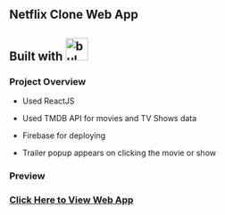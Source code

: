 ## Netflix Clone Web App

## Built with <img src="https://img.icons8.com/officel/48/000000/react.png" alt="bulma" width="40" height="40"/>

### Project Overview

* Used ReactJS

* Used TMDB API for movies and TV Shows data

* Firebase for deploying

* Trailer popup appears on clicking the movie or show
  
### Preview

### [Click Here to View Web App](https://netflix-8936f.web.app/)